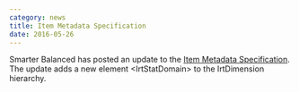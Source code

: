 ```yaml
---
category: news
title: Item Metadata Specification
date: 2016-05-26
---
```

Smarter Balanced has posted an update to the [Item Metadata Specification](http://www.smarterapp.org/documents/TestResults-DataModel.pdf).  The update adds a new element &lt;IrtStatDomain&gt; to the IrtDimension hierarchy. 